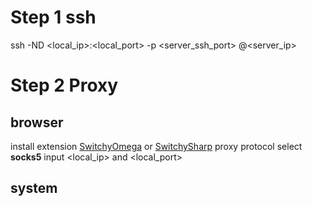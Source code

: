 # Step 1 ssh
ssh -ND <local_ip>:<local_port> -p <server_ssh_port> <usr>@<server_ip>

# Step 2 Proxy
  ## browser
  install extension [SwitchyOmega](https://dujunda.github.io/files/SwitchyOmega.zip) or [SwitchySharp](https://dujunda.github.io/files/SwitchySharp.zip)
  proxy protocol select **socks5**
  input <local_ip> and <local_port>
  ## system
